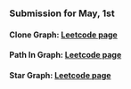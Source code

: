 ### Submission for May, 1st

#### Clone Graph: [Leetcode page](https://leetcode.com/problems/clone-graph/description/)
#### Path In Graph: [Leetcode page](https://leetcode.com/problems/find-if-path-exists-in-graph/description/)
#### Star Graph: [Leetcode page](https://leetcode.com/problems/find-center-of-star-graph/description/)
